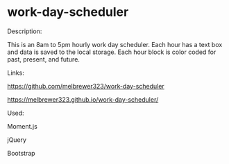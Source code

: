# work-day-scheduler
Description:

This is an 8am to 5pm hourly work day scheduler. Each hour has a text box and data is saved to the local storage. Each hour block is color coded for past, present, and future.

Links:

https://github.com/melbrewer323/work-day-scheduler

https://melbrewer323.github.io/work-day-scheduler/

Used:

Moment.js

jQuery

Bootstrap

